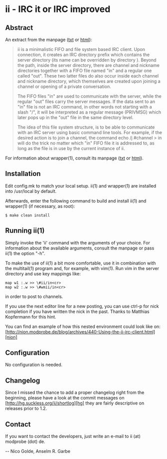 ii - IRC it or IRC improved
===========================

Abstract
--------
An extract from the manpage ([txt][ii_man_txt] or [html][ii_man_html]):

> ii is a minimalistic FIFO and file system based IRC client. Upon connection,
> it creates an IRC directory prefix which contains the server directory (its
> name can be overridden by directory ). Beyond the path, inside the server
> directory, there are channel and nickname directories together with a FIFO
> file named "in" and a regular one called "out".  These two latter files do
> also occur inside each channel and nickname directory, which themselves are
> created upon joining a channel or opening of a private conversation.
> 
> The FIFO files "in" are used to communicate with the server, while the
> regular "out" files carry the server messages. If the data sent to an "in"
> file is not an IRC command, in other words not starting with a slash "/", it
> will be interpreted as a regular message (PRIVMSG) which later pops up in the
> "out" file in the same directory level.
> 
> The idea of this file system structure, is to be able to communicate with an
> IRC server using basic command line tools. For example, if the desired action
> is to join a channel, the command echo /j #channel > in will do the trick no
> matter which "in" FIFO file it is addressed to, as long as the file is in use
> by the current instance of ii.

For information about wrapper(1), consult its manpage ([txt][wrapper_man_txt]
or [html][wrapper_man_html]).

Installation
------------
Edit config.mk to match your local setup. ii(1) and wrapper(1) are installed
into /usr/local by default.

Afterwards, enter the following command to build and install ii(1) and
wrapper(1) (if necessary, as root):

	$ make clean install

Running ii(1)
-------------
Simply invoke the 'ii' command with the arguments of your choice. For
information about the available arguments, consult the manpage or pass ii(1)
the option "-h".

To make the use of ii(1) a bit more comfortable, use it in combination with the
multitail(1) program and, for example, with vim(1). Run vim in the server
directory and use key mappings like:

	map w1 :.w >> \#ii/in<cr>
	map w2 :.w >> \#wmii/in<cr>

in order to post to channels.

If you use the next editor line for a new posting, you can use ctrl-p for nick
completion if you have written the nick in the past.
Thanks to Matthias Kopfermann for this hint.

You can find an example of how this nested environment could look like on:
[http://nion.modprobe.de/blog/archives/440-Using-the-ii-irc-client.html][nion]

Configuration
-------------
No configuration is needed.

Changelog
---------
Since I missed the chance to add a proper changelog right from the beginning,
please have a look at the commit messages on
[http://hg.suckless.org/ii/shortlog][hg] they are fairly descriptive on
releases prior to 1.2.

Contact
-------
If you want to contact the developers, just write an e-mail to
ii (at) modprobe (dot) de.

-- Nico Golde, Anselm R. Garbe

[nion]: http://nion.modprobe.de/blog/archives/440-Using-the-ii-irc-client.html
[hg]: http://hg.suckless.org/ii/shortlog
[ii_man_txt]: http://buncombe.github.com/iii/ii.1.txt
[ii_man_html]: http://buncombe.github.com/iii/ii.1.html
[wrapper_man_txt]: http://buncombe.github.com/iii/wrapper.1.txt
[wrapper_man_html]: http://buncombe.github.com/iii/wrapper.1.html
